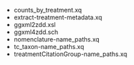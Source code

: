 * counts_by_treatment.xq
* extract-treatment-metadata.xq
* ggxml2zdd.xsl
* ggxml4zdd.sch
* nomenclature-name_paths.xq
* tc_taxon-name_paths.xq
* treatmentCitationGroup-name_paths.xq
